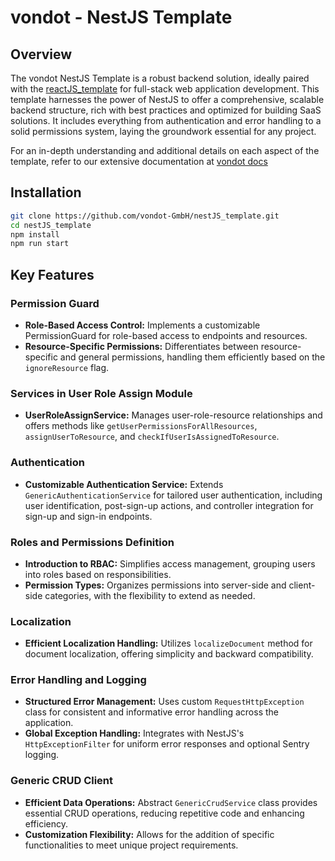 # vondot - NestJS Template

## Overview

The vondot NestJS Template is a robust backend solution, ideally paired with the [reactJS_template](https://github.com/vondot-GmbH/reactJS_template) for full-stack web application development. This template harnesses the power of NestJS to offer a comprehensive, scalable backend structure, rich with best practices and optimized for building SaaS solutions. It includes everything from authentication and error handling to a solid permissions system, laying the groundwork essential for any project.

For an in-depth understanding and additional details on each aspect of the template, refer to our extensive documentation at [vondot docs](https://docs.vondot.dev/nestjs.docs/overview)

## Installation

```bash
git clone https://github.com/vondot-GmbH/nestJS_template.git
cd nestJS_template
npm install
npm run start
```

## Key Features

### Permission Guard

- **Role-Based Access Control:** Implements a customizable PermissionGuard for role-based access to endpoints and resources.
- **Resource-Specific Permissions:** Differentiates between resource-specific and general permissions, handling them efficiently based on the `ignoreResource` flag.

### Services in User Role Assign Module

- **UserRoleAssignService:** Manages user-role-resource relationships and offers methods like `getUserPermissionsForAllResources`, `assignUserToResource`, and `checkIfUserIsAssignedToResource`.

### Authentication

- **Customizable Authentication Service:** Extends `GenericAuthenticationService` for tailored user authentication, including user identification, post-sign-up actions, and controller integration for sign-up and sign-in endpoints.

### Roles and Permissions Definition

- **Introduction to RBAC:** Simplifies access management, grouping users into roles based on responsibilities.
- **Permission Types:** Organizes permissions into server-side and client-side categories, with the flexibility to extend as needed.

### Localization

- **Efficient Localization Handling:** Utilizes `localizeDocument` method for document localization, offering simplicity and backward compatibility.

### Error Handling and Logging

- **Structured Error Management:** Uses custom `RequestHttpException` class for consistent and informative error handling across the application.
- **Global Exception Handling:** Integrates with NestJS's `HttpExceptionFilter` for uniform error responses and optional Sentry logging.

### Generic CRUD Client

- **Efficient Data Operations:** Abstract `GenericCrudService` class provides essential CRUD operations, reducing repetitive code and enhancing efficiency.
- **Customization Flexibility:** Allows for the addition of specific functionalities to meet unique project requirements.
